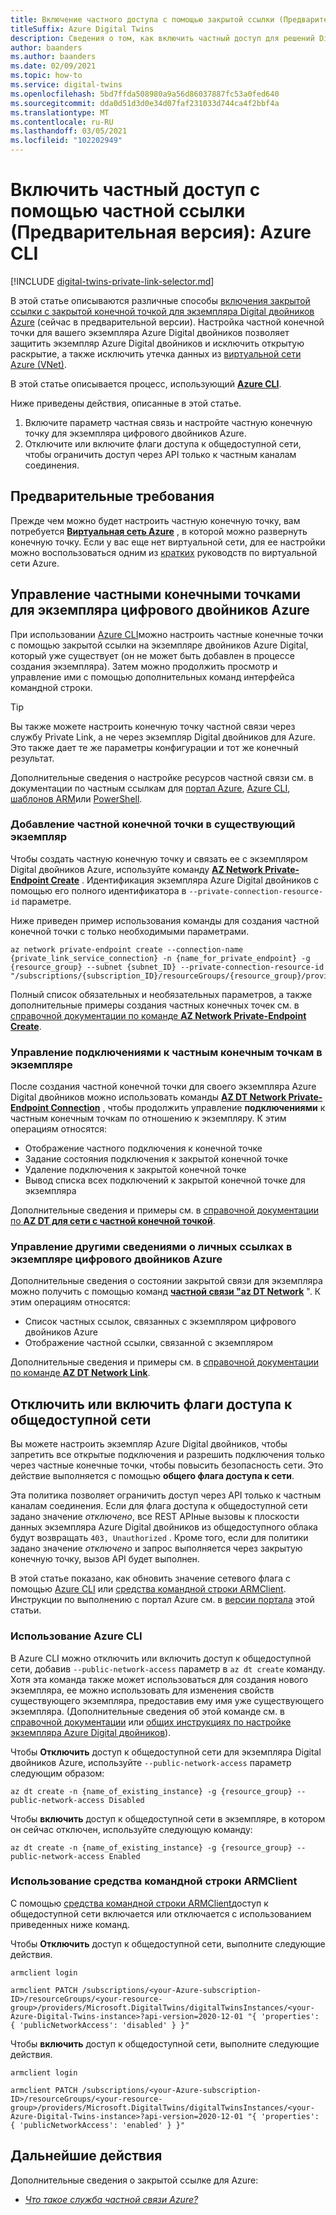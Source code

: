 ```yaml
---
title: Включение частного доступа с помощью закрытой ссылки (Предварительная версия) — CLI
titleSuffix: Azure Digital Twins
description: Сведения о том, как включить частный доступ для решений Digital двойников для Azure с помощью частного канала, см. на Azure CLI.
author: baanders
ms.author: baanders
ms.date: 02/09/2021
ms.topic: how-to
ms.service: digital-twins
ms.openlocfilehash: 5bd7ffda508980a9a56d86037887fc53a0fed640
ms.sourcegitcommit: dda0d51d3d0e34d07faf231033d744ca4f2bbf4a
ms.translationtype: MT
ms.contentlocale: ru-RU
ms.lasthandoff: 03/05/2021
ms.locfileid: "102202949"
---
```

# <a name="enable-private-access-with-private-link-preview-azure-cli"></a>Включить частный доступ с помощью частной ссылки (Предварительная версия): Azure CLI

[!INCLUDE [digital-twins-private-link-selector.md](../../includes/digital-twins-private-link-selector.md)]

В этой статье описываются различные способы [включения закрытой ссылки с закрытой конечной точкой для экземпляра Digital двойников Azure](concepts-security.md#private-network-access-with-azure-private-link-preview) (сейчас в предварительной версии). Настройка частной конечной точки для вашего экземпляра Azure Digital двойников позволяет защитить экземпляр Azure Digital двойников и исключить открытую раскрытие, а также исключить утечка данных из [виртуальной сети Azure (VNet)](../virtual-network/virtual-networks-overview.md).

В этой статье описывается процесс, использующий [**Azure CLI**](/cli/azure/what-is-azure-cli).

Ниже приведены действия, описанные в этой статье. 
1. Включите параметр частная связь и настройте частную конечную точку для экземпляра цифрового двойников Azure.
1. Отключите или включите флаги доступа к общедоступной сети, чтобы ограничить доступ через API только к частным каналам соединения.

## <a name="prerequisites"></a>Предварительные требования

Прежде чем можно будет настроить частную конечную точку, вам потребуется [**Виртуальная сеть Azure**](../virtual-network/virtual-networks-overview.md) , в которой можно развернуть конечную точку. Если у вас еще нет виртуальной сети, для ее настройки можно воспользоваться одним из [кратких](../virtual-network/quick-create-portal.md) руководств по виртуальной сети Azure.

## <a name="manage-private-endpoints-for-an-azure-digital-twins-instance"></a>Управление частными конечными точками для экземпляра цифрового двойников Azure 

При использовании [Azure CLI](/cli/azure/what-is-azure-cli)можно настроить частные конечные точки с помощью закрытой ссылки на экземпляре двойников Azure Digital, который уже существует (он не может быть добавлен в процессе создания экземпляра). Затем можно продолжить просмотр и управление ими с помощью дополнительных команд интерфейса командной строки. 

>[!TIP]
> Вы также можете настроить конечную точку частной связи через службу Private Link, а не через экземпляр Digital двойников для Azure. Это также дает те же параметры конфигурации и тот же конечный результат.
>
> Дополнительные сведения о настройке ресурсов частной связи см. в документации по частным ссылкам для [портал Azure](../private-link/create-private-endpoint-portal.md), [Azure CLI](../private-link/create-private-endpoint-cli.md), [шаблонов ARM](../private-link/create-private-endpoint-template.md)или [PowerShell](../private-link/create-private-endpoint-powershell.md).

### <a name="add-a-private-endpoint-to-an-existing-instance"></a>Добавление частной конечной точки в существующий экземпляр

Чтобы создать частную конечную точку и связать ее с экземпляром Digital двойников Azure, используйте команду [**AZ Network Private-Endpoint Create**](/cli/azure/network/private-endpoint#az_network_private_endpoint_create) . Идентификация экземпляра Azure Digital двойников с помощью его полного идентификатора в `--private-connection-resource-id` параметре.

Ниже приведен пример использования команды для создания частной конечной точки с только необходимыми параметрами.

```azurecli-interactive
az network private-endpoint create --connection-name {private_link_service_connection} -n {name_for_private_endpoint} -g {resource_group} --subnet {subnet_ID} --private-connection-resource-id "/subscriptions/{subscription_ID}/resourceGroups/{resource_group}/providers/Microsoft.DigitalTwins/digitalTwinsInstances/{Azure_Digital_Twins_instance_name}" 
```

Полный список обязательных и необязательных параметров, а также дополнительные примеры создания частных конечных точек см. в [справочной документации по команде **AZ Network Private-Endpoint Create**](/cli/azure/network/private-endpoint#az_network_private_endpoint_create).

### <a name="manage-private-endpoint-connections-on-the-instance"></a>Управление подключениями к частным конечным точкам в экземпляре

После создания частной конечной точки для своего экземпляра Azure Digital двойников можно использовать команды [**AZ DT Network Private-Endpoint Connection**](/cli/azure/ext/azure-iot/dt/network/private-endpoint/connection) , чтобы продолжить управление **подключениями** к частным конечным точкам по отношению к экземпляру. К этим операциям относятся:
* Отображение частного подключения к конечной точке
* Задание состояния подключения к закрытой конечной точке
* Удаление подключения к закрытой конечной точке
* Вывод списка всех подключений к закрытой конечной точке для экземпляра

Дополнительные сведения и примеры см. в [справочной документации по **AZ DT для сети с частной конечной точкой**](/cli/azure/ext/azure-iot/dt/network/private-endpoint).

### <a name="manage-other-private-link-information-on-an-azure-digital-twins-instance"></a>Управление другими сведениями о личных ссылках в экземпляре цифрового двойников Azure

Дополнительные сведения о состоянии закрытой связи для экземпляра можно получить с помощью команд [**частной связи "az DT Network**](/cli/azure/ext/azure-iot/dt/network/private-link) ". К этим операциям относятся:
* Список частных ссылок, связанных с экземпляром цифрового двойников Azure
* Отображение частной ссылки, связанной с экземпляром

Дополнительные сведения и примеры см. в [справочной документации по команде **AZ DT Network Link**](/cli/azure/ext/azure-iot/dt/network/private-link).

## <a name="disable--enable-public-network-access-flags"></a>Отключить или включить флаги доступа к общедоступной сети

Вы можете настроить экземпляр Azure Digital двойников, чтобы запретить все открытые подключения и разрешить подключения только через частные конечные точки, чтобы повысить безопасность сети. Это действие выполняется с помощью **общего флага доступа к сети**. 

Эта политика позволяет ограничить доступ через API только к частным каналам соединения. Если для флага доступа к общедоступной сети задано значение *отключено*, все REST APIные вызовы к плоскости данных экземпляра Azure Digital двойников из общедоступного облака будут возвращать `403, Unauthorized` . Кроме того, если для политики задано значение *отключено* и запрос выполняется через закрытую конечную точку, вызов API будет выполнен.

В этой статье показано, как обновить значение сетевого флага с помощью [Azure CLI](/cli/azure/) или [средства командной строки ARMClient](https://github.com/projectkudu/ARMClient). Инструкции по выполнению с портал Azure см. в [версии портала](how-to-enable-private-link-portal.md) этой статьи.

### <a name="use-the-azure-cli"></a>Использование Azure CLI

В Azure CLI можно отключить или включить доступ к общедоступной сети, добавив `--public-network-access` параметр в `az dt create` команду. Хотя эта команда также может использоваться для создания нового экземпляра, ее можно использовать для изменения свойств существующего экземпляра, предоставив ему имя уже существующего экземпляра. (Дополнительные сведения об этой команде см. в [справочной документации](/cli/azure/ext/azure-iot/dt#ext_azure_iot_az_dt_create) или [общих инструкциях по настройке экземпляра Azure Digital двойников](how-to-set-up-instance-cli.md#create-the-azure-digital-twins-instance)).

Чтобы **Отключить** доступ к общедоступной сети для экземпляра Digital двойников Azure, используйте `--public-network-access` параметр следующим образом:

```azurecli-interactive
az dt create -n {name_of_existing_instance} -g {resource_group} --public-network-access Disabled
```

Чтобы **включить** доступ к общедоступной сети в экземпляре, в котором он сейчас отключен, используйте следующую команду:

```azurecli-interactive
az dt create -n {name_of_existing_instance} -g {resource_group} --public-network-access Enabled
```

### <a name="usethe-armclientcommand-tool"></a>Использование средства командной строки ARMClient 

С помощью [средства командной строки ARMClient](https://github.com/projectkudu/ARMClient)доступ к общедоступной сети включается или отключается с использованием приведенных ниже команд. 

Чтобы **Отключить** доступ к общедоступной сети, выполните следующие действия.
  
```cmd/sh
armclient login 

armclient PATCH /subscriptions/<your-Azure-subscription-ID>/resourceGroups/<your-resource-group>/providers/Microsoft.DigitalTwins/digitalTwinsInstances/<your-Azure-Digital-Twins-instance>?api-version=2020-12-01 "{ 'properties': { 'publicNetworkAccess': 'disabled' } }"  
```

Чтобы **включить** доступ к общедоступной сети, выполните следующие действия.  
  
```cmd/sh
armclient login 

armclient PATCH /subscriptions/<your-Azure-subscription-ID>/resourceGroups/<your-resource-group>/providers/Microsoft.DigitalTwins/digitalTwinsInstances/<your-Azure-Digital-Twins-instance>?api-version=2020-12-01 "{ 'properties': { 'publicNetworkAccess': 'enabled' } }"  
``` 

## <a name="next-steps"></a>Дальнейшие действия

Дополнительные сведения о закрытой ссылке для Azure: 
* [*Что такое служба частной связи Azure?*](../private-link/private-link-service-overview.md)